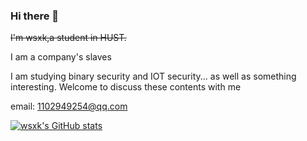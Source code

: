 ### Hi there 👋

~~I'm wsxk,a student in HUST.~~

I am a company's slaves

I am studying binary security and IOT security... as well as something interesting. Welcome to discuss these contents with me

email: 1102949254@qq.com

[![wsxk's GitHub stats](https://github-readme-stats.vercel.app/api?username=wsxk&theme=radical)](https://github.com/anuraghazra/github-readme-stats)
<!--
**wsxk/wsxk** is a ✨ _special_ ✨ repository because its `README.md` (this file) appears on your GitHub profile.

Here are some ideas to get you started:

- 🔭 I’m currently working on ...
- 🌱 I’m currently learning ...
- 👯 I’m looking to collaborate on ...
- 🤔 I’m looking for help with ...
- 💬 Ask me about ...
- 📫 How to reach me: ...
- 😄 Pronouns: ...
- ⚡ Fun fact: ...
-->
